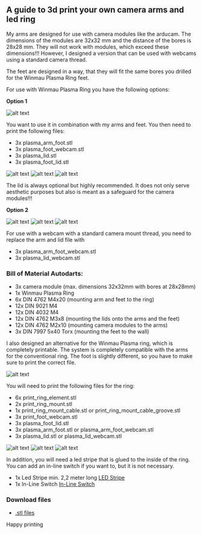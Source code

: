 ## A guide to 3d print your own camera arms and led ring 

My arms are designed for use with camera modules like the arducam. The dimensions of the modules are 32x32 mm and the distance of the bores is 28x28 mm. They will not work with modules, which exceed these dimensions!!! However, I designed a version that can be used with webcams using a standard camera thread.

The feet are designed in a way, that they will fit the same bores you drilled for the Winmau Plasma Ring feet.

For use with Winmau Plasma Ring you have the following options:

**Option 1**

![alt text](https://github.com/kriminolle/docs/blob/9ecdc61ad651c16dfa2b162bc9773553f9fb55f4/LED_Ring/ledRingImages/plasma_assembly.png)

You want to use it in combination with my arms and feet. You then need to print the following files:
- 3x plasma_arm_foot.stl
- 3x plasma_foot_webcam.stl
- 3x plasma_lid.stl
- 3x plasma_foot_lid.stl

![alt text](https://github.com/kriminolle/docs/blob/9ecdc61ad651c16dfa2b162bc9773553f9fb55f4/LED_Ring/ledRingImages/plasma_arm_assembly_1.png)
![alt text](https://github.com/kriminolle/docs/blob/9ecdc61ad651c16dfa2b162bc9773553f9fb55f4/LED_Ring/ledRingImages/plasma_arm_assembly_2.png)
![alt text](https://github.com/kriminolle/docs/blob/9ecdc61ad651c16dfa2b162bc9773553f9fb55f4/LED_Ring/ledRingImages/plasma_arm_assembly_exp.png)

The lid is always optional but highly recommended. It does not only serve aesthetic purposes but also is meant as a safeguard for the camera modules!!!

**Option 2**

![alt text](https://github.com/kriminolle/docs/blob/9ecdc61ad651c16dfa2b162bc9773553f9fb55f4/LED_Ring/ledRingImages/plasma_arm_assembly_webcam_1.png)
![alt text](https://github.com/kriminolle/docs/blob/9ecdc61ad651c16dfa2b162bc9773553f9fb55f4/LED_Ring/ledRingImages/plasma_arm_assembly_webcam_2.png)
![alt text](https://github.com/kriminolle/docs/blob/9ecdc61ad651c16dfa2b162bc9773553f9fb55f4/LED_Ring/ledRingImages/plasma_arm_assembly_webcam_exp.png)

For use with a webcam with a standard camera mount thread, you need to replace the arm and lid file with
- 3x plasma_arm_foot_webcam.stl
- 3x plasma_lid_webcam.stl

### Bill of Material Autodarts:

- 3x camera module (max. dimensions 32x32mm with bores at 28x28mm)
- 1x Winmau Plasma Ring
- 6x DIN 4762 M4x20 (mounting arm and feet to the ring)
- 12x DIN 9021 M4 
- 12x DIN 4032 M4
- 12x DIN 4762 M3x8 (mounting the lids onto the arms and the feet)
- 12x DIN 4762 M2x10 (mounting camera modules to the arms)
- 3x DIN 7997 5x40 Torx (mounting the feet to the wall)

I also designed an alternative for the Winmau Plasma ring, which is completely printable. The system is completely compatible with the arms for the conventional ring. The foot is slightly different, so you have to make sure to print the correct file. 

![alt text](https://github.com/kriminolle/docs/blob/9ecdc61ad651c16dfa2b162bc9773553f9fb55f4/LED_Ring/ledRingImages/print_assembly.png)

You will need to print the following files for the ring:

- 6x print_ring_element.stl
- 2x print_ring_mount.stl
- 1x print_ring_mount_cable.stl or print_ring_mount_cable_groove.stl
- 3x print_foot_webcam.stl
- 3x plasma_foot_lid.stl
- 3x plasma_arm_foot.stl or plasma_arm_foot_webcam.stl
- 3x plasma_lid.stl or plasma_lid_webcam.stl

![alt text](https://github.com/kriminolle/docs/blob/9ecdc61ad651c16dfa2b162bc9773553f9fb55f4/LED_Ring/ledRingImages/print_arm_assembly_1.png)
![alt text](https://github.com/kriminolle/docs/blob/9ecdc61ad651c16dfa2b162bc9773553f9fb55f4/LED_Ring/ledRingImages/print_arm_assembly_2.png)
![alt text](https://github.com/kriminolle/docs/blob/9ecdc61ad651c16dfa2b162bc9773553f9fb55f4/LED_Ring/ledRingImages/print_arm_assembly_exp.png)

In addition, you will need a led stripe that is glued to the inside of the ring. You can add an in-line switch if you want to, but it is not necessary. 

- 1x Led Stripe min. 2,2 meter long [LED Stripe](https://www.amazon.de/gp/product/B07TJXZNDZ/ref=ppx_yo_dt_b_search_asin_title?ie=UTF8&psc=1)
- 1x In-Line Switch [In-Line Switch](https://www.amazon.de/UEETEK-Streifen-Aus-schalter-Stecker-Schalter-Wie-gezeigt/dp/B077HKVYRY/ref=sr_1_9?__mk_de_DE=%C3%85M%C3%85%C5%BD%C3%95%C3%91&crid=14UX4NT2N44A4&keywords=inline+an+ausschalter&qid=1641925914&sprefix=inline+an+aus+schalte%2Caps%2)

### Download files

- [.stl files](./stl/)

Happy printing
